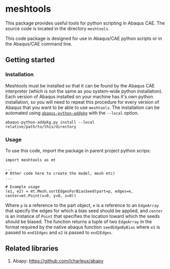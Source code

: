 # meshtools
This package provides useful tools for python scripting in Abaqus CAE. The source code is located in the directory `meshtools`.

This code package is designed for use in Abaqus/CAE python scripts or in the Abaqus/CAE command line.


## Getting started

### Installation
Meshtools must be installed so that it can be found by the Abaqus CAE interpreter (which is not the same as you system-wide python installation). Each version of Abaqus installed on your machine has it's own python installation, so you will need to repeat this procedure for every version of Abaqus that you want to be able to use `meshtools`. The installation can be automated using [`abaqus-python-addpkg`](../abaqus-python-addpkg/readme.md) with the `--local` option.
```
abaqus-python-addpkg.py install --local relative/path/to/this/directory
```

### Usage
To use this code, import the package in parent project python scrips:
```
import meshtools as mt

...
# Other code here to create the model, mesh etc)
...

# Example usage
(e1, e2) = mt.Mesh.sortEdgesForBiasSeed(part=p, edges=e, center=mt.Point(x=0, y=0, z=0))
```
Where `p` is a reference to the part object, `e` is a reference to an `EdgeArray` that specify the edges for which a bias seed should be applied, and `center` is an instance of `Point` that specifies the location toward which the seeds should be biased. The function returns a tuple of two `EdgeArray` in the format required by the native abaqus function `seedEdgeByBias` where `e1` is passed to `end1Edges` and `e2` is passed to `end2Edges`.



## Related libraries
1. Abapy: https://github.com/lcharleux/abapy
